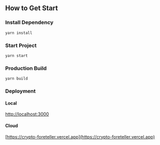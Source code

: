 ## How to Get Start

### Install Dependency
```
yarn install
```

### Start Project
```
yarn start
```

### Production Build
```
yarn build
```

### Deployment
#### Local
[http://localhost:3000](http://localhost:3000)

#### Cloud
[https://crypto-foreteller.vercel.app](https://crypto-foreteller.vercel.app)
